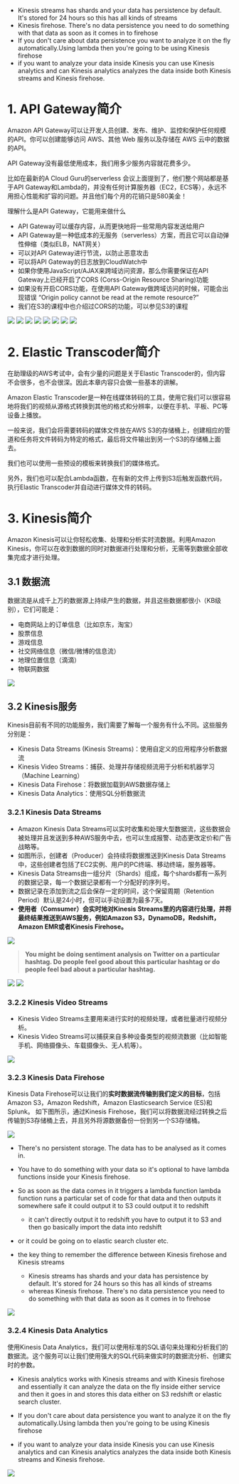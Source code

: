 - Kinesis streams has shards and your data has persistence by default. It's stored for 24 hours so this has all kinds of streams
- Kinesis firehose. There's no data persistence you need to do something with that data as soon as it comes in to firehose
- If you don't care about data persistence you want to analyze it on the fly automatically.Using lambda then you're going to be using Kinesis firehose 
- if you want to analyze your data inside Kinesis you can use Kinesis analytics and can Kinesis analytics analyzes the data inside both Kinesis streams and Kinesis firehose.

# 1. API Gateway简介
Amazon API Gateway可以让开发人员创建、发布、维护、监控和保护任何规模的API。你可以创建能够访问 AWS、其他 Web 服务以及存储在 AWS 云中的数据的API。

API Gateway没有最低使用成本，我们用多少服务内容就花费多少。

比如在最新的A Cloud Guru的serverless 会议上面提到了，他们整个网站都是基于API Gateway和Lambda的，并没有任何计算服务器（EC2，ECS等），永远不用担心性能和扩容的问题。并且他们每个月的花销只是580美金！

理解什么是API Gateway，它能用来做什么
- API Gateway可以缓存内容，从而更快地将一些常用内容发送给用户
- API Gateway是一种低成本的无服务（serverless）方案，而且它可以自动弹性伸缩（类似ELB，NAT网关）
- 可以对API Gateway进行节流，以防止恶意攻击
- 可以将API Gateway的日志放到CloudWatch中
- 如果你使用JavaScript/AJAX来跨域访问资源，那么你需要保证在API Gateway上已经开启了CORS (Corss-Origin Resource Sharing)功能
- 如果没有开启CORS功能，在使用API Gateway做跨域访问的时候，可能会出现错误 “Origin policy cannot be read at the remote resource?”
- 我们在S3的课程中也介绍过CORS的功能，可以参见S3的课程


![](https://i.loli.net/2019/07/17/5d2e7bce35a8881341.png)
![](https://i.loli.net/2019/07/17/5d2e7bd0d496394561.png)
![](https://i.loli.net/2019/07/17/5d2e7bd3a4b8783303.png)
![](https://i.loli.net/2019/07/17/5d2e7bd6bc9dc50067.png)
![](https://i.loli.net/2019/07/17/5d2e7bd90270786727.png)
![](https://i.loli.net/2019/07/17/5d2e7bdb098b333474.png)
![](https://i.loli.net/2019/07/17/5d2e7bdd2747695762.png)
![](https://i.loli.net/2019/07/17/5d2e7be0157a585846.png)




# 2. Elastic Transcoder简介
在助理级的AWS考试中，会有少量的问题是关于Elastic Transcoder的，但内容不会很多，也不会很深。因此本章内容只会做一些基本的讲解。

Amazon Elastic Transcoder是一种在线媒体转码的工具，使用它我们可以很容易地将我们的视频从源格式转换到其他的格式和分辨率，以便在手机、平板、PC等设备上播放。

一般来说，我们会将需要转码的媒体文件放在AWS S3的存储桶上，创建相应的管道和任务将文件转码为特定的格式，最后将文件输出到另一个S3的存储桶上面去。

我们也可以使用一些预设的模板来转换我们的媒体格式。

另外，我们也可以配合Lambda函数，在有新的文件上传到S3后触发函数代码，执行Elastic Transcoder并自动进行媒体文件的转码。

# 3. Kinesis简介
Amazon Kinesis可以让你轻松收集、处理和分析实时流数据。利用Amazon Kinesis，你可以在收到数据的同时对数据进行处理和分析，无需等到数据全部收集完成才进行处理。

## 3.1 数据流
数据流是从成千上万的数据源上持续产生的数据，并且这些数据都很小（KB级别），它们可能是：
- 电商网站上的订单信息（比如京东，淘宝）
- 股票信息
- 游戏信息
- 社交网络信息（微信/微博的信息流）
- 地理位置信息（滴滴）
- 物联网数据

![](https://i.loli.net/2019/07/17/5d2e7f549bf2354193.png)

## 3.2 Kinesis服务
Kinesis目前有不同的功能服务，我们需要了解每一个服务有什么不同。这些服务分别是：

- Kinesis Data Streams (Kinesis Streams)：使用自定义的应用程序分析数据流
- Kinesis Video Streams：捕获、处理并存储视频流用于分析和机器学习（Machine Learning）
- Kinesis Data Firehose：将数据加载到AWS数据存储上
- Kinesis Data Analytics：使用SQL分析数据流
### 3.2.1 Kinesis Data Streams
- Amazon Kinesis Data Streams可以实时收集和处理大型数据流，这些数据会被处理并且发送到多种AWS服务中去，也可以生成报警、动态更改定价和广告战略等。
- 如图所示，创建者（Producer）会持续将数据推送到Kinesis Data Streams中，这些创建者包括了EC2实例、用户的PC终端、移动终端，服务器等。
- Kinesis Data Streams由一组分片（Shards）组成，每个shards都有一系列的数据记录，每一个数据记录都有一个分配好的序列号。
- 数据记录在添加到流之后会保存一定的时间，这个保留周期（Retention Period）默认是24小时，但可以手动设置为最多7天。
- **使用者（Comsumer）会实时地对Kinesis Streams里的内容进行处理，并将最终结果推送到AWS服务，例如Amazon S3，DynamoDB，Redshift，Amazon EMR或者Kinesis Firehose。**

![](https://cdnstatic.iteablue.com/iteablue-production-data/wp-content/uploads/2018/08/aws-kinesisdata-streams.png)

> **You might be doing sentiment analysis on Twitter on a particular hashtag. Do people feel good about this particular hashtag or do people feel bad about a particular hashtag.**

![](https://i.loli.net/2019/07/17/5d2e7f848031534584.png)
![](https://i.loli.net/2019/07/17/5d2e7f90a579d82675.png)

### 3.2.2 Kinesis Video Streams
- Kinesis Video Streams主要用来进行实时的视频处理，或者批量进行视频分析。
- Kinesis Video Streams可以捕获来自多种设备类型的视频流数据（比如智能手机、网络摄像头、车载摄像头、无人机等）。

![](https://cdnstatic.iteablue.com/iteablue-production-data/wp-content/uploads/2018/08/aws-kinesis-video-streams.png)


### 3.2.3 Kinesis Data Firehose
Kinesis Data Firehose可以让我们的**实时数据流传输到我们定义的目标**，包括Amazon S3，Amazon Redshift，Amazon Elasticsearch Service (ES)和Splunk。
如下图所示，通过Kinesis Firehose，我们可以将数据流经过转换之后传输到S3存储桶上去，并且另外将源数据备份一份到另一个S3存储桶。

![](https://cdnstatic.iteablue.com/iteablue-production-data/wp-content/uploads/2018/08/fh-flow-s3.png)

- There's no persistent storage. The data has to be analysed as it comes in.
- You have to do something with your data so it's optional to have lambda functions inside your Kinesis firehose.
- So as soon as the data comes in it triggers a lambda function lambda function runs a particular set of code for that data and then outputs it somewhere safe it could output it to S3 could output it to redshift 
  - it can't directly output it to redshift you have to output it to S3 and then go basically import the data into redshift 
- or it could be going on to elastic search cluster etc.

- the key thing to remember the difference between Kinesis firehose and Kinesis streams 
  - Kinesis streams has shards and your data has persistence by default. It's stored for 24 hours so this has all kinds of streams    
  - whereas Kinesis firehose. There's no data persistence you need to do something with that data as soon as it comes in to firehose
   
![](https://i.loli.net/2019/07/17/5d2e809c0b35594076.png)

### 3.2.4 Kinesis Data Analytics
使用Kinesis Data Analytics，我们可以使用标准的SQL语句来处理和分析我们的数据流。这个服务可以让我们使用强大的SQL代码来做实时的数据流分析、创建实时的参数。

- Kinesis analytics works with Kinesis streams and with Kinesis firehose and essentially it can analyze the data on the fly inside either service and then it goes in and stores this data either on S3 redshift or elastic search cluster.

- If you don't care about data persistence you want to analyze it on the fly automatically.Using lambda then you're going to be using Kinesis firehose 
- if you want to analyze your data inside Kinesis you can use Kinesis analytics and can Kinesis analytics analyzes the data inside both Kinesis streams and Kinesis firehose.

![](https://i.loli.net/2019/07/17/5d2e809e339b718586.png)
